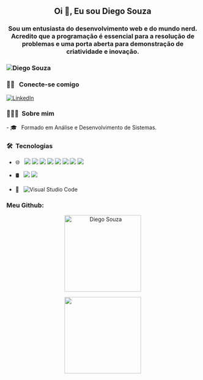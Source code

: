 <h2 align="center">Oi 👋, Eu sou Diego Souza</h2>
<h3 align="center">Sou um entusiasta do desenvolvimento web e do mundo nerd. Acredito que a programação é essencial para a resolução de problemas e uma porta aberta para demonstração de criatividade e inovação.<h3/>
<img src="https://komarev.com/ghpvc/?username=DiegoSouza7&label=Profile%20views&color=0e75b6&style=flat" alt="Diego Souza" style="max-width:100%;">

<h3> 🤝🏻 &nbsp; Conecte-se comigo</h3>
<a href="https://www.linkedin.com/in/diego-souza-reis/"><img alt="LinkedIn" src="https://img.shields.io/badge/LinkedIn-Diego Souza-blue?style=flat-square&logo=linkedin"></a>

<h3> 👨🏻‍💻 &nbsp;Sobre mim </h3>
- 🎓 &nbsp; Formado em Análise e Desenvolvimento de Sistemas. <br />
<h3> 🛠 &nbsp;Tecnologias</h3>

- 🌐 &nbsp;
<img src="https://img.shields.io/badge/react%20-%2320232a.svg?&style=for-the-badge&logo=react&logoColor=%2361DAFB"/> <img src="https://img.shields.io/badge/html5%20-%23E34F26.svg?&style=for-the-badge&logo=html5&logoColor=white"/> <img src="https://img.shields.io/badge/css3%20-%231572B6.svg?&style=for-the-badge&logo=css3&logoColor=white"/> <img src="https://img.shields.io/badge/javascript%20-%23323330.svg?&style=for-the-badge&logo=javascript&logoColor=%23F7DF1E"/> <img src="https://img.shields.io/badge/node.js%20-%2343853D.svg?&style=for-the-badge&logo=node.js&logoColor=white"/> <img src="https://img.shields.io/badge/typescript%20-%2320232a.svg?&style=for-the-badge&logo=typescript&logoColor=%2361DAFB"/> <img src="https://img.shields.io/badge/AdonisJS%20-%2320232a.svg?&style=for-the-badge&logo=adonisjs&logoColor=%2361DAFB"/> <img src="https://img.shields.io/badge/styled%20components%20-%2320232a.svg?&style=for-the-badge&logo=styledcomponents&logoColor=%2361DAFB"/>

- 🛢 &nbsp; <img src ="https://img.shields.io/badge/postgres-%23316192.svg?&style=for-the-badge&logo=postgresql&logoColor=white"/> <img src ="https://img.shields.io/badge/mysql-%23316192.svg?&style=for-the-badge&logo=mysql&logoColor=white"/>

- 🔧 &nbsp;
 ![Visual Studio Code](https://img.shields.io/badge/-VsCode-2C2C32?style=flat-square&logo=visual-studio-code&logoColor=0078D7)

### Meu Github:

 <p align="center">
  <img height="200em" alt="Diego Souza" src="https://github-readme-stats.vercel.app/api?username=DiegoSouza7&theme=buefy&show_icons=true" />
 <p/>
 <p align="center">
  <img height="200em" src="https://github-readme-stats.vercel.app/api/top-langs/?username=DiegoSouza7&theme=buefy&layout=compact" />
 <p/>
